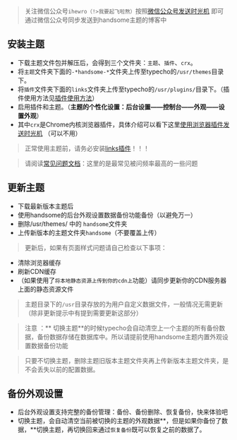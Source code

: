 > 关注微信公众号`ihewro（!>我要起飞啦熬）`按照[微信公众号发送时光机][1] 即可通过微信公众号同步发送到handsome主题的博客中

## 安装主题

* 下载主题文件包并解压后，会得到三个文件夹：`主题`、`插件`、`crx`。
* 将`主题`文件夹下面的`-*handsome-*`文件夹上传至typecho的`/usr/themes`目录下。
* 将`插件`文件夹下面的`links`文件夹上传至typecho的`/usr/plugins/`目录下。（插件使用方法见[插件使用方法][2]）
* 启用插件和主题。（**主题的个性化设置：后台设置——控制台——外观——设置外观**）
* 其中`crx`是Chrome内核浏览器插件，具体介绍可以看下这里[使用浏览器插件发送时光机][3] （可以不用）  


> 正常使用主题前，请务必安装[links插件][4]！！！

> 请阅读[常见问题文档][5]：这里的是最常见被问频率最高的一些问题

## 更新主题

* 下载最新版本主题后
* 使用handsome的后台外观设置数据备份功能备份（以避免万一）
* 删除/usr/themes/ 中的 `handsome`文件夹
* 上传新版本的主题文件夹`handsome`（不要覆盖上传）


> 更新后，如果有页面样式问题请自己检查以下事项：
* 清除浏览器缓存
* 刷新CDN缓存
* （如果使用了`将本地静态资源上传到你的cdn上`功能）请同步更新你的CDN服务器上面的静态资源文件

> 主题目录下的`/usr`目录存放的为用户自定义数据文件，一般情况无需更新（除非更新提示中有提到需要更新这部分）</p>

> 注意 ：** 切换主题**的时候typecho会自动清空上一个主题的所有备份数据，备份数据存储在数据库中。所以请提前使用handsome主题内置外观设置数据备份功能

> 只要不切换主题，删除主题旧版本主题文件夹再上传新版本主题文件夹，是不会丢失以前的配置数据。

## 备份外观设置

* 后台外观设置支持完整的备份管理：备份、备份删除、恢复备份，快来体验吧
* 切换主题，会自动清空当前被切换的主题的外观数据**，但是如果你备份了数据，**切换主题，再切换回来通过`恢复备份`既可以恢复之前的数据了。


[1]:	/wechat
[2]:	/plugin
[3]:	/crx "使用浏览器插件发送时光机"
[4]:	/plugin
[5]:	/common-problem